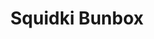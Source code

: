 ---
slug: squidki-bunbox
title: Squidki Bunbox
description: "Squidki Bunbox is an exciting online game. Play for free directly in your browser!"
icon: /images/new_mods/Sprunki Bunbox.png
url: https://wowtbc.net/sprunkin/sprunki-bunbox/index.html
previewImage: /images/new_mods/Sprunki Bunbox.png
type: new mods

# SEO配置
seo:
  title: "Squidki Bunbox - Play Free Online Game | Fun Browser Games"
  description: "Squidki Bunbox - Play this fun online game for free in your browser. No download required!"
  ogImage: "/images/new_mods/Sprunki Bunbox.png"
  keywords: "squidki-bunbox, online game, browser game, free game, new mods game, play online"

videoUrls:
  - https://www.youtube.com/embed/example1
  - https://www.youtube.com/embed/example2

whyPlay:
  title: "Why Play Squidki Bunbox?"
  items:
    - "Immersive Gameplay: Squidki Bunbox offers an engaging and immersive gaming experience that will keep you entertained for hours"
    - "Challenging Levels: Test your skills with increasingly difficult challenges and obstacles"
    - "Beautiful Graphics: Enjoy stunning visuals and smooth animations that bring the game world to life"
    - "Regular Updates: New content and features are added regularly to keep the game fresh and exciting"
    - "Free to Play: Experience all the fun without spending a penny"
    - "Community Features: Connect with other players, share strategies, and compete for high scores"
    - "Cross-Platform: Play on any device with a web browser, no downloads required"

features:
  title: "Key Features of Squidki Bunbox"
  image: "/images/new_mods/Sprunki Bunbox.png"
  items:
    - "Intuitive Controls: Easy to learn controls make Squidki Bunbox accessible for players of all skill levels"
    - "Multiple Game Modes: Enjoy various gameplay options that provide different challenges and experiences"
    - "Character Customization: Personalize your gaming experience with unique characters and items"
    - "Achievement System: Complete special tasks to earn rewards and recognition"
    - "Leaderboards: Compete with players worldwide and see who can achieve the highest scores"

characteristics:
  title: "Game Characteristics"
  image: "/images/new_mods/Sprunki Bunbox.png"
  items:
    - "Genre: New mods game with elements of strategy and skill"
    - "Difficulty: Suitable for both casual gamers and those seeking a challenge"
    - "Play Time: Quick sessions or extended gameplay, depending on your preference"
    - "Art Style: Vibrant and engaging visuals that enhance the gaming experience"
    - "Sound Design: Immersive audio that complements the gameplay perfectly"

info: "Squidki Bunbox is an exciting online game that offers players a unique and engaging gaming experience. With its intuitive controls, stunning visuals, and challenging gameplay, Squidki Bunbox provides hours of entertainment for players of all ages and skill levels. Whether you're looking for a quick gaming session during a break or an extended play session, Squidki Bunbox delivers an immersive experience that will keep you coming back for more. The game features multiple levels of increasing difficulty, ensuring that players are constantly challenged as they progress. With regular updates adding new content and features, Squidki Bunbox remains fresh and exciting, providing endless entertainment options for its growing community of players."

howToPlayIntro: "Welcome to Squidki Bunbox! This guide will walk you through the basics and help you master the game. Whether you're a beginner or looking to improve your skills, these tips and instructions will enhance your gaming experience."

howToPlaySteps:
  - title: "Getting Started"
    description: "Begin your Squidki Bunbox adventure by familiarizing yourself with the controls. Use your keyboard or mouse to navigate through the game interface. The tutorial will guide you through the basic mechanics and help you understand the objectives."
  - title: "Understanding the Objectives"
    description: "In Squidki Bunbox, your main goal is to progress through levels by completing specific objectives. Each level presents unique challenges that require different strategies and approaches."
  - title: "Mastering the Controls"
    description: "Practice using the controls to improve your precision and reaction time. Squidki Bunbox requires quick reflexes and strategic thinking to overcome obstacles and defeat opponents."
  - title: "Utilizing Power-ups"
    description: "Collect power-ups throughout the game to enhance your abilities and overcome difficult challenges. Each power-up offers unique advantages that can be crucial for success."
  - title: "Developing Strategies"
    description: "As you progress in Squidki Bunbox, develop effective strategies for different scenarios. Analyze patterns, anticipate challenges, and adapt your approach to maximize your performance."

faq:
  title: "Frequently Asked Questions about Squidki Bunbox"
  items:
    - question: "Is Squidki Bunbox free to play?"
      answer: "Yes, Squidki Bunbox is completely free to play directly in your web browser. No downloads or purchases are required to enjoy the full game experience."
    - question: "Can I play Squidki Bunbox on mobile devices?"
      answer: "Yes, Squidki Bunbox is optimized for both desktop and mobile play. You can enjoy the game on any device with a web browser and internet connection."
    - question: "Are there any in-game purchases?"
      answer: "While Squidki Bunbox is free to play, there may be optional in-game purchases available for cosmetic items or additional features that don't affect core gameplay."
    - question: "How often is Squidki Bunbox updated?"
      answer: "The developers regularly update Squidki Bunbox with new content, features, and improvements based on player feedback and game performance."
    - question: "Can I play Squidki Bunbox offline?"
      answer: "Currently, Squidki Bunbox requires an internet connection to play as it's a browser-based online game."
    - question: "Is Squidki Bunbox suitable for children?"
      answer: "Yes, Squidki Bunbox is designed to be family-friendly and suitable for players of all ages."
    - question: "How do I report bugs or issues?"
      answer: "If you encounter any problems while playing Squidki Bunbox, you can report them through the game's support page or contact the developers directly through their website."
    - question: "Still Have Questions?"
      answer: "If you have additional questions about Squidki Bunbox that aren't covered in this FAQ, please visit our support center or contact our customer service team for assistance."
---